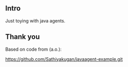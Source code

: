 ## Intro

Just toying with java agents.

## Thank you

Based on code from (a.o.):

https://github.com/Sathiyakugan/javaagent-example.git
